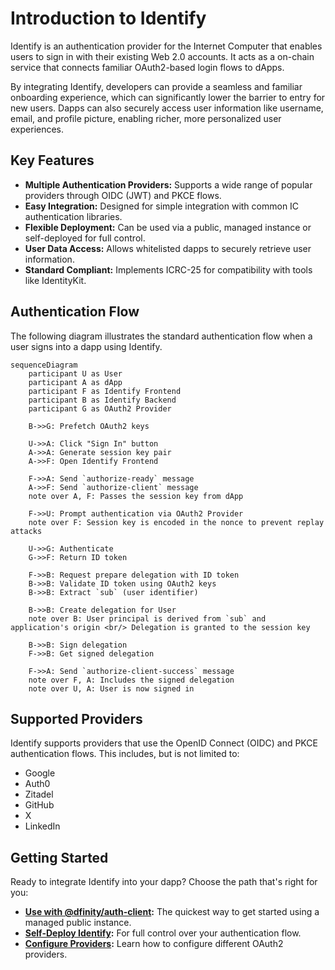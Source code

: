 
# Introduction to Identify

Identify is an authentication provider for the Internet Computer that enables users to sign in with their existing Web 2.0 accounts. It acts as a on-chain service that connects familiar OAuth2-based login flows to dApps.

By integrating Identify, developers can provide a seamless and familiar onboarding experience, which can significantly lower the barrier to entry for new users. Dapps can also securely access user information like username, email, and profile picture, enabling richer, more personalized user experiences.

## Key Features

*   **Multiple Authentication Providers:** Supports a wide range of popular providers through OIDC (JWT) and PKCE flows.
*   **Easy Integration:** Designed for simple integration with common IC authentication libraries.
*   **Flexible Deployment:** Can be used via a public, managed instance or self-deployed for full control.
*   **User Data Access:** Allows whitelisted dapps to securely retrieve user information.
*   **Standard Compliant:** Implements ICRC-25 for compatibility with tools like IdentityKit.

## Authentication Flow

The following diagram illustrates the standard authentication flow when a user signs into a dapp using Identify.

```mermaid
sequenceDiagram
    participant U as User
    participant A as dApp
    participant F as Identify Frontend
    participant B as Identify Backend
    participant G as OAuth2 Provider

    B->>G: Prefetch OAuth2 keys

    U->>A: Click "Sign In" button
    A->>A: Generate session key pair
    A->>F: Open Identify Frontend

    F->>A: Send `authorize-ready` message
    A->>F: Send `authorize-client` message
    note over A, F: Passes the session key from dApp

    F->>U: Prompt authentication via OAuth2 Provider
    note over F: Session key is encoded in the nonce to prevent replay attacks

    U->>G: Authenticate
    G->>F: Return ID token

    F->>B: Request prepare delegation with ID token
    B->>B: Validate ID token using OAuth2 keys
    B->>B: Extract `sub` (user identifier)

    B->>B: Create delegation for User
    note over B: User principal is derived from `sub` and application's origin <br/> Delegation is granted to the session key

    B->>B: Sign delegation
    F->>B: Get signed delegation

    F->>A: Send `authorize-client-success` message
    note over F, A: Includes the signed delegation
    note over U, A: User is now signed in
```

## Supported Providers

Identify supports providers that use the OpenID Connect (OIDC) and PKCE authentication flows. This includes, but is not limited to:

*   Google
*   Auth0
*   Zitadel
*   GitHub
*   X
*   LinkedIn

## Getting Started

Ready to integrate Identify into your dapp? Choose the path that's right for you:

*   **[Use with @dfinity/auth-client](./use-with-auth-client.md):** The quickest way to get started using a managed public instance.
*   **[Self-Deploy Identify](./self-deploy.md):** For full control over your authentication flow.
*   **[Configure Providers](./configure-provider.md):** Learn how to configure different OAuth2 providers.
